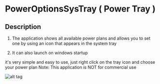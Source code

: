 # PowerOptionsSysTray ( Power Tray ) 

## Description
1) The application shows all available power plans and allows you to set one by using an icon that appears in the system tray

2) It can also launch on windows startup

it's very simple and easy to use, just right click on the tray icon and choose your power plan
Note: This application is NOT for commercial use

![alt tag](https://github.com/shakram02/PowerOptionsSysTray/blob/master/PowerOptionsSysTray/Resources/Icon.ico)
